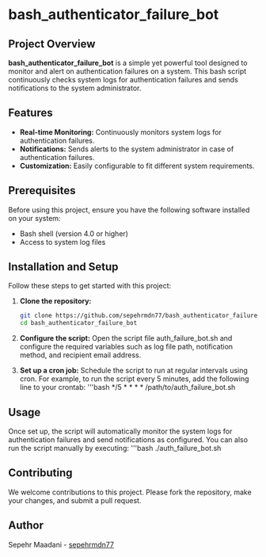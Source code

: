 # bash_authenticator_failure_bot

## Project Overview
**bash_authenticator_failure_bot** is a simple yet powerful tool designed to monitor and alert on authentication failures on a system. This bash script continuously checks system logs for authentication failures and sends notifications to the system administrator.

## Features
- **Real-time Monitoring:** Continuously monitors system logs for authentication failures.
- **Notifications:** Sends alerts to the system administrator in case of authentication failures.
- **Customization:** Easily configurable to fit different system requirements.

## Prerequisites
Before using this project, ensure you have the following software installed on your system:
- Bash shell (version 4.0 or higher)
- Access to system log files

## Installation and Setup
Follow these steps to get started with this project:

1. **Clone the repository:**
   ```bash
   git clone https://github.com/sepehrmdn77/bash_authenticator_failure_bot.git
   cd bash_authenticator_failure_bot

2. **Configure the script:**
Open the script file auth_failure_bot.sh and configure the required variables such as log file path, notification method, and recipient email address.

3. **Set up a cron job:**
Schedule the script to run at regular intervals using cron. For example, to run the script every 5 minutes, add the following line to your crontab:
    '''bash
    */5 * * * * /path/to/auth_failure_bot.sh

## Usage

Once set up, the script will automatically monitor the system logs for authentication failures and send notifications as configured. You can also run the script manually by executing:
    '''bash
    ./auth_failure_bot.sh

## Contributing

We welcome contributions to this project. Please fork the repository, make your changes, and submit a pull request.

## Author

Sepehr Maadani - [sepehrmdn77](https://github.com/sepehrmdn77)
